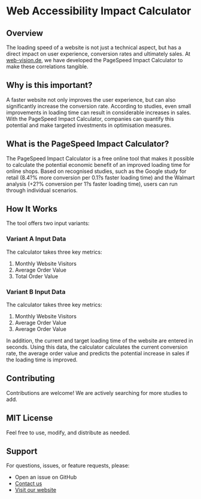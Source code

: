 # Web Accessibility Impact Calculator

## Overview
The loading speed of a website is not just a technical aspect, but has a direct impact on user experience, conversion rates and ultimately sales. At [web-vision.de](https://www.web-vision.de), we have developed the PageSpeed Impact Calculator to make these correlations tangible.

## Why is this important? 
A faster website not only improves the user experience, but can also significantly increase the conversion rate. According to studies, even small improvements in loading time can result in considerable increases in sales. With the PageSpeed Impact Calculator, companies can quantify this potential and make targeted investments in optimisation measures.

##  What is the PageSpeed Impact Calculator?
The PageSpeed Impact Calculator is a free online tool that makes it possible to calculate the potential economic benefit of an improved loading time for online shops. Based on recognised studies, such as the Google study for retail (8.4?% more conversion per 0.1?s faster loading time) and the Walmart analysis (+2?% conversion per 1?s faster loading time), users can run through individual scenarios.

## How It Works
The tool offers two input variants:

### Variant A Input Data
The calculator takes three key metrics:
1. Monthly Website Visitors
2. Average Order Value 
3. Total Order Value

### Variant B Input Data
The calculator takes three key metrics:
1. Monthly Website Visitors
2. Average Order Value 
3. Average Order Value

In addition, the current and target loading time of the website are entered in seconds. Using this data, the calculator calculates the current conversion rate, the average order value and predicts the potential increase in sales if the loading time is improved.

## Contributing
Contributions are welcome! We are actively searching for more studies to add.

## MIT License
Feel free to use, modify, and distribute as needed.

## Support
For questions, issues, or feature requests, please:
- Open an issue on GitHub
- [Contact us](https://www.web-vision.de/en/agency-request.html)
- [Visit our website](https://web-vision.de)

